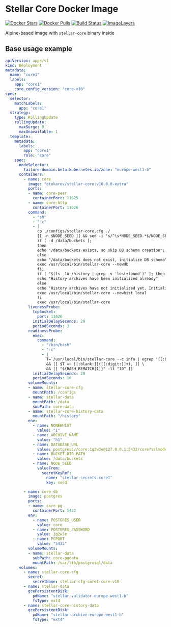 # Stellar Core Docker Image

[![Docker Stars](https://img.shields.io/docker/stars/otokarev/stellar-core.svg)](https://hub.docker.com/r/otokarev/stellar-core/)
[![Docker Pulls](https://img.shields.io/docker/pulls/otokarev/stellar-core.svg)](https://hub.docker.com/r/otokarev/stellar-core/)
[![Build Status](https://travis-ci.org/otokarev/docker-stellar-core.svg?branch=bare)](https://travis-ci.org/otokarev/docker-stellar-core/)
[![ImageLayers](https://images.microbadger.com/badges/image/otokarev/stellar-core.svg)](https://microbadger.com/#/images/otokarev/stellar-core)

Alpine-based image with `stellar-core` binary inside

## Base usage example

```yaml
apiVersion: apps/v1
kind: Deployment
metadata:
  name: "core1"
  labels:
    app: "core1"
    core_config_version: "core-v10"
spec:
  selector:
    matchLabels:
      app: "core1"
  strategy:
    type: RollingUpdate
    rollingUpdate:
      maxSurge: 0
      maxUnavailable: 1
  template:
    metadata:
      labels:
        app: "core1"
        role: "core"
    spec:
      nodeSelector:
        failure-domain.beta.kubernetes.io/zone: "europe-west1-b"
      containers:
        - name: core
          image: "otokarev/stellar-core:v10.0.0-extra"
          ports:
          - name: core-peer
            containerPort: 11625
          - name: core-http
            containerPort: 11626
          command:
            - "sh"
            - "-c"
            - |
              cp ./configs/stellar-core.cfg ./
              [[ -n $NODE_SEED ]] && sed -i 's/^\s*NODE_SEED.*$/NODE_SEED="'$NODE_SEED'"/' /stellar-core.cfg || true;
              if [ -d /data/buckets ];
              then
              echo "/data/buckets exists, so skip DB schema creation";
              else
              echo "/data/buckets does not exist, initialize DB schema";
              exec /usr/local/bin/stellar-core --newdb
              fi;
              if [ "$(ls -1A /history | grep -v 'lost+found')" ]; then
              echo "History archives have been initialized already"
              else
              echo "History archives have not initialized yet. Initialize it."
              exec /usr/local/bin/stellar-core --newhist local
              fi
              exec /usr/local/bin/stellar-core
          livenessProbe:
            tcpSocket:
              port: 11626
            initialDelaySeconds: 20
            periodSeconds: 3
          readinessProbe:
            exec:
              command:
                - "/bin/bash"
                - "-c"
                - |
                  T=`/usr/local/bin/stellar-core --c info | egrep '[[:blank:]]+"age" : [[:digit:]]+,'` \
                  && [[ $T =~ [[:blank:]]([[:digit:]]+), ]] \
                  && [[ "${BASH_REMATCH[1]}" -lt "10" ]]
            initialDelaySeconds: 20
            periodSeconds: 10
          volumeMounts:
          - name: stellar-core-cfg
            mountPath: /configs
          - name: stellar-data
            mountPath: /data
            subPath: core-data
          - name: stellar-core-history-data
            mountPath: "/history"
          env:
            - name: NONEWHIST
              value: "1"
            - name: ARCHIVE_NAME
              value: "h1"
            - name: DATABASE_URL
              value: postgres://core:1q2w3e@127.0.0.1:5432/core?sslmode=disable
            - name: BUCKET_DIR_PATH
              value: /data/buckets
            - name: NODE_SEED
              valueFrom:
                secretKeyRef:
                  name: "stellar-secrets-core1"
                  key: seed

        - name: core-db
          image: postgres
          ports:
          - name: core-pg
            containerPort: 5432
          env:
            - name: POSTGRES_USER
              value: core
            - name: POSTGRES_PASSWORD
              value: 1q2w3e
            - name: PGPORT
              value: "5432"
          volumeMounts:
          - name: stellar-data
            subPath: core-pgdata
            mountPath: /var/lib/postgresql/data
      volumes:
        - name: stellar-core-cfg
          secret:
            secretName: stellar-cfg-core1-core-v10
        - name: stellar-data
          gcePersistentDisk:
            pdName: "stellar-validator-europe-west1-b"
            fsType: ext4
        - name: stellar-core-history-data
          gcePersistentDisk:
            pdName: "stellar-archive-europe-west1-b"
            fsType: "ext4"
```
